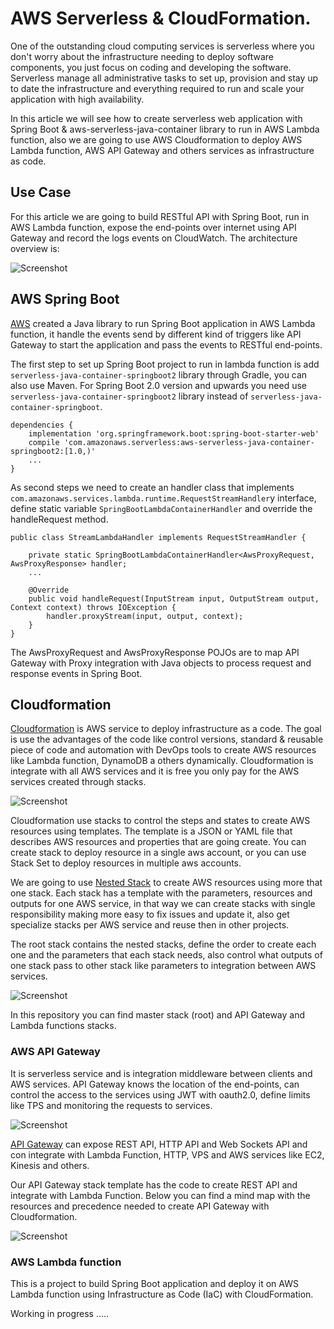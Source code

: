 # AWS Serverless & CloudFormation.

One of the outstanding cloud computing services is serverless where you don't worry about the infrastructure needing to deploy software components, you just focus on coding and developing the software.
Serverless manage all administrative tasks to set up, provision and stay up to date the infrastructure and everything required to run and scale your application with high availability.

In this article we will see how to create serverless web application with Spring Boot & aws-serverless-java-container library  to run in AWS Lambda function, also we are going to use AWS Cloudformation 
to deploy AWS Lambda function, AWS API Gateway and others services as infrastructure as code.

## Use Case

For this article we are going to build RESTful API with Spring Boot, run in AWS Lambda function, expose the end-points over internet using API Gateway and record the logs events on CloudWatch. 
The architecture overview is:

![Screenshot](https://github.com/JoseLuisSR/springboot-aws-serverless/blob/master/doc/img/serverless-aws.png?raw=true)


## AWS Spring Boot

[AWS](https://github.com/awslabs/aws-serverless-java-container/wiki/Quick-start---Spring-Boot) created a Java library to run Spring Boot application in AWS Lambda function, it handle the events 
send by different kind of triggers like API Gateway to start the application and pass the events to RESTful end-points.

The first step to set up Spring Boot project to run in lambda function is add `serverless-java-container-springboot2` library through Gradle, you can also use Maven. For Spring Boot 2.0 version 
and upwards you need use `serverless-java-container-springboot2` library instead of `serverless-java-container-springboot`.
```
dependencies {
	implementation 'org.springframework.boot:spring-boot-starter-web'
	compile 'com.amazonaws.serverless:aws-serverless-java-container-springboot2:[1.0,)'
    ...
}
```

As second steps we need to create an handler class that implements `com.amazonaws.services.lambda.runtime.RequestStreamHandler`y interface, define static variable `SpringBootLambdaContainerHandler` 
and override the handleRequest method.  

```
public class StreamLambdaHandler implements RequestStreamHandler {

    private static SpringBootLambdaContainerHandler<AwsProxyRequest, AwsProxyResponse> handler;
    ...

    @Override
    public void handleRequest(InputStream input, OutputStream output, Context context) throws IOException {
        handler.proxyStream(input, output, context);
    }
}
```

The AwsProxyRequest and AwsProxyResponse POJOs are to map API Gateway with Proxy integration with Java objects to process request and response events in Spring Boot. 

## Cloudformation

[Cloudformation](https://docs.aws.amazon.com/cloudformation/index.html) is AWS service to deploy infrastructure as a code. The goal is use the advantages of the code like control versions, standard & reusable piece of 
code and automation with DevOps tools to create AWS resources like Lambda function, DynamoDB a others dynamically. Cloudformation is integrate with all AWS services 
and it is free you only pay for the AWS services created through stacks.

![Screenshot](https://docs.aws.amazon.com/AWSCloudFormation/latest/UserGuide/images/create-stack-diagram.png)

Cloudformation use stacks to control the steps and states to create AWS resources using templates. The template is a JSON or YAML file that describes AWS resources 
and properties that are going create. You can create stack to deploy resource in a single aws account, or you can use Stack Set to deploy resources in multiple aws accounts. 

We are going to use [Nested Stack](https://docs.aws.amazon.com/AWSCloudFormation/latest/UserGuide/images/cfn-console-nested-stacks.png) to create AWS resources using more 
that one stack. Each stack has a template with the parameters, resources and outputs for one AWS service, in that way we can create stacks with single responsibility making 
more easy to fix issues and update it, also get specialize stacks per AWS service and reuse then in other projects.

The root stack contains the nested stacks, define the order to create each one and the parameters that each stack needs, also control what outputs of one stack pass to other 
stack like parameters to integration between AWS services.

![Screenshot](https://docs.aws.amazon.com/AWSCloudFormation/latest/UserGuide/images/cfn-console-nested-stacks.png)

In this repository you can find master stack (root) and API Gateway and Lambda functions stacks. 

### AWS API Gateway

It is serverless service and is integration middleware between clients and AWS services. API Gateway knows the location of the end-points, can control the access to the 
services using JWT with oauth2.0, define limits like TPS and monitoring the requests to services. 

![Screenshot](https://d1.awsstatic.com/serverless/New-API-GW-Diagram.c9fc9835d2a9aa00ef90d0ddc4c6402a2536de0d.png)

[API Gateway](https://aws.amazon.com/api-gateway/?nc1=h_ls) can expose REST API, HTTP API and Web Sockets API and con integrate with Lambda Function, HTTP, VPS and AWS services like EC2, Kinesis and others.

Our API Gateway stack template has the code to create REST API and integrate with Lambda Function. Below you can find a mind map with the resources and precedence needed to create API Gateway with Cloudformation.

![Screenshot](https://github.com/JoseLuisSR/springboot-aws-serverless/blob/master/doc/img/api-gateway-mind-map?raw=true)

### AWS Lambda function


This is a project to build Spring Boot application and deploy it on AWS Lambda function  using 
Infrastructure as Code (IaC) with CloudFormation.

Working in progress .....
